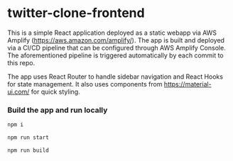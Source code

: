 # twitter-clone-frontend
This is a simple React application deployed as a static webapp via AWS Amplify (https://aws.amazon.com/amplify/). The app is built and deployed via a CI/CD pipeline that can be configured through AWS Amplify Console. The aforementioned pipeline is triggered automatically by each commit to this repo.

The app uses React Router to handle sidebar navigation and React Hooks for state management. It also uses components from https://material-ui.com/ for quick styling.


### Build the app and run locally
```bash
npm i

npm run start

npm run build
```

